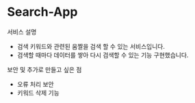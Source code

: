 # Search-App

서비스 설명
- 검색 키워드와 관련된 움짤을 검색 할 수 있는 서비스입니다.<br/>
- 검색할 때마다 데이터를 쌓아 다시 검색할 수 있는 기능 구현했습니다.<br/>

보안 및 추가로 만들고 싶은 점
- 오류 처리 보안
- 키워드 삭제 기능
